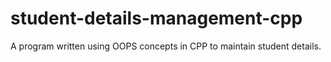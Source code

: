 # student-details-management-cpp

A program written using OOPS concepts in CPP to maintain student details. 
